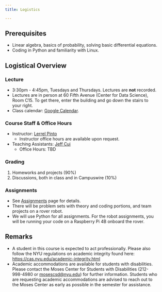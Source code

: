 ```yaml
---
title: Logistics

---
```

## Prerequisites
- Linear algebra, basics of probability, solving basic differential equations.
- Coding in Python and familiarity with Linux.

## Logistical Overview

### Lecture
- 3:30pm - 4:45pm, Tuesdays and Thursdays. Lectures are **not** recorded.
- Lectures are in person at 60 Fifth Avenue (Center for Data Science), Room C15. To get there, enter the building and go down the stairs to your right.
- Class calendar: [Google Calendar](https://calendar.google.com/calendar/u/1?cid=Y18yZjYyYTEyY2Y0YTRjZjdlZjU4NjI4NmY4YTUxMzdkZmU2OWJiZjgyMzRiNjJiNGQyMGU3MWI5ZTY2NjhmOTExQGdyb3VwLmNhbGVuZGFyLmdvb2dsZS5jb20).

### Course Staff & Office Hours
- Instructor: [Lerrel Pinto](https://www.lerrelpinto.com/)
  - Instructor office hours are available upon request.
- Teaching Assistants: [Jeff Cui](https://jeffcui.com/)
  - Office Hours: TBD

### Grading
1. Homeworks and projects (90%)
2. Discussions, both in class and in Campuswire (10%)

### Assignments
- See [Assignments](/assignments) page for details.
- There will be problem sets with theory and coding portions, and team projects on a rover robot.
- We will use Python for all assignments. For the robot assignments, you will be running your code on a Raspberry Pi 4B onboard the rover.

## Remarks
- A student in this course is expected to act professionally. Please also follow the NYU regulations on academic integrity found here: https://cas.nyu.edu/academic-integrity.html
- Academic accommodations are available for students with disabilities. Please contact the Moses Center for Students with Disabilities (212-998-4980 or mosescsd@nyu.edu) for further information. Students who are requesting academic accommodations are advised to reach out to the Moses Center as early as possible in the semester for assistance.
